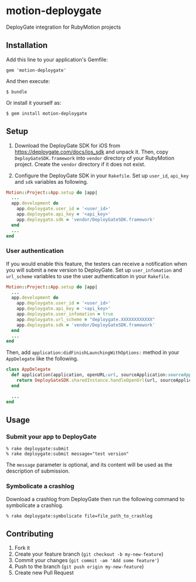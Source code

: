 # motion-deploygate

DeployGate integration for RubyMotion projects

## Installation

Add this line to your application's Gemfile:

    gem 'motion-deploygate'

And then execute:

    $ bundle

Or install it yourself as:

    $ gem install motion-deploygate

## Setup

1. Download the DeployGate SDK for iOS from https://deploygate.com/docs/ios_sdk and unpack it. Then, copy `DeployGateSDK.framework` into `vendor` directory of your RubyMotion project. Create the `vendor` directory if it does not exist.

2. Configure the DeployGate SDK in your `Rakefile`. Set up `user_id`, `api_key` and `sdk` variables as following.

```ruby
Motion::Project::App.setup do |app|
  ...
  app.development do
    app.deploygate.user_id = '<user_id>'
    app.deploygate.api_key = '<api_key>'
    app.deploygate.sdk = 'vendor/DeployGateSDK.framework'
  end
  ...
end
```

### User authentication

If you would enable this feature, the testers can receive a notification when you will submit a new version to DeployGate.
Set up `user_infomation` and `url_scheme` variables to use the user authentication in your `Rakefile`.

```ruby
Motion::Project::App.setup do |app|
  ...
  app.development do
    app.deploygate.user_id = '<user_id>'
    app.deploygate.api_key = '<api_key>'
    app.deploygate.user_infomation = true
    app.deploygate.url_scheme = "deploygate.XXXXXXXXXXXX"
    app.deploygate.sdk = 'vendor/DeployGateSDK.framework'
  end
  ...
end
```

Then, add `application:didFinishLaunchingWithOptions:` method in your `AppDelegate` like the following.

```ruby
class AppDelegate
  def application(application, openURL:url, sourceApplication:sourceApplication, annotation:annotation)
    return DeployGateSDK.sharedInstance.handleOpenUrl(url, sourceApplication:sourceApplication, annotation:annotation)
  end

  ...
end
```

## Usage

### Submit your app to DeployGate

```
% rake deploygate:submit
% rake deploygate:submit message="test version"
```

The `message` parameter is optional, and its content will be used as the description of submission.

### Symbolicate a crashlog

Download a crashlog from DeployGate then run the following command to symbolicate a crashlog.

```
% rake deploygate:symbolicate file=file_path_to_crashlog
```

## Contributing

1. Fork it
2. Create your feature branch (`git checkout -b my-new-feature`)
3. Commit your changes (`git commit -am 'Add some feature'`)
4. Push to the branch (`git push origin my-new-feature`)
5. Create new Pull Request
